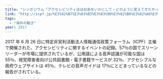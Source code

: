 ```yaml
---
title: "シンポジウム「アクセシビリティ法は社会をいかにして・どのように変えてきたか―諸外国の事例を中心に」"
link: "http://icpf.jp/%E3%82%B7%E3%83%B3%E3%83%9D%E3%82%B8%E3%82%A6%E3%83%A0%E3%80%8C%E3%82%A2%E3%82%AF%E3%82%BB%E3%82%B7%E3%83%93%E3%83%AA%E3%83%86%E3%82%A3%E6%B3%95%E3%81%AF%E7%A4%BE%E4%BC%9A%E3%82%92%E3%81%84%E3%81%8B/"
tags:
  - "海外の動き"
year: 2017
---
```


2017 年 6 月 26 日に特定非営利活動法人情報通信政策フォーラム（ICPF）主催で開催された、アクセシビリティに関するイベントの記録。57％の国でスリーンリーダーが市場に提供されているが、公用語による音声認識が可能な国は 55％、視覚障害者向け公共図書館・電子書籍サービスが 32％、アクセシブルな政府ウェブサイトは 45％、テレビの音声ガイドは 17％にとどまっているなどの報告がされている。
